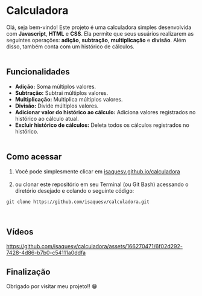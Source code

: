# Calculadora
Olá, seja bem-vindo! Este projeto é uma calculadora simples desenvolvida com **Javascript**, **HTML** e **CSS**. Ela permite que seus usuários realizarem as seguintes operações: **adição**, **subtração**, **multiplicação** e **divisão**. Além disso, também conta com um histórico de cálculos.<br><br>

## Funcionalidades
- **Adição:** Soma múltiplos valores.
- **Subtração:** Subtrai múltiplos valores.
- **Multiplicação:** Multiplica múltiplos valores.
- **Divisão:** Divide múltiplos valores.
- **Adicionar valor do histórico ao cálculo:** Adiciona valores registrados no histórico ao cálculo atual.
- **Excluir histórico de cálculos:** Deleta todos os cálculos registrados no histórico.<br><br>

## Como acessar
1. Você pode simplesmente clicar em [isaquesv.github.io/calculadora](https://isaquesv.github.io/calculadora/)<br><br>
2. ou clonar este repositório em seu Terminal (ou Git Bash) acessando o diretório desejado e colando o seguinte código:
```
git clone https://github.com/isaquesv/calculadora.git
```
<br>

## Vídeos
https://github.com/isaquesv/calculadora/assets/166270471/6f02d292-7428-4d86-b7b0-c54111a0ddfa

## Finalização
Obrigado por visitar meu projeto!! 😁
